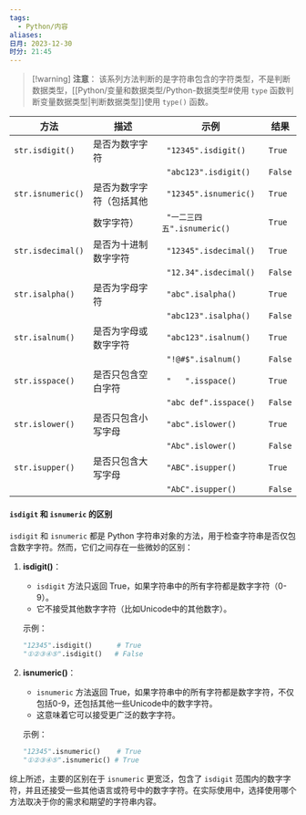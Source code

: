 ```yaml
---
tags:
  - Python/内容
aliases: 
日月: 2023-12-30
时分: 21:45
---
```

>[!warning] **注意**：
>该系列方法判断的是字符串包含的字符类型，不是判断数据类型，[[Python/变量和数据类型/Python-数据类型#使用 `type` 函数判断变量数据类型|判断数据类型]]使用 `type()` 函数。

| 方法              | 描述                     | 示例                    | 结果                      |
|-------------------|--------------------------|-------------------------|---------------------------|
| `str.isdigit()`   | 是否为数字字符           | ` "12345".isdigit()`    | `True`                    |
|                   |                          | ` "abc123".isdigit()`   | `False`                   |
| `str.isnumeric()` | 是否为数字字符（包括其他  | ` "12345".isnumeric()`  | `True`                    |
|                   | 数字字符）               | ` "一二三四五".isnumeric()` | `True`                |
| `str.isdecimal()` | 是否为十进制数字字符     | ` "12345".isdecimal()`  | `True`                    |
|                   |                          | ` "12.34".isdecimal()`  | `False`                   |
| `str.isalpha()`   | 是否为字母字符           | ` "abc".isalpha()`      | `True`                    |
|                   |                          | ` "abc123".isalpha()`   | `False`                   |
| `str.isalnum()`   | 是否为字母或数字字符     | ` "abc123".isalnum()`   | `True`                    |
|                   |                          | ` "!@#$".isalnum()`     | `False`                   |
| `str.isspace()`   | 是否只包含空白字符       | ` "   ".isspace()`      | `True`                    |
|                   |                          | ` "abc def".isspace()`  | `False`                   |
| `str.islower()`   | 是否只包含小写字母       | ` "abc".islower()`      | `True`                    |
|                   |                          | ` "Abc".islower()`      | `False`                   |
| `str.isupper()`   | 是否只包含大写字母       | ` "ABC".isupper()`      | `True`                    |
|                   |                          | ` "AbC".isupper()`      | `False`                   |

#### `isdigit` 和 `isnumeric` 的区别

`isdigit` 和 `isnumeric` 都是 Python 字符串对象的方法，用于检查字符串是否仅包含数字字符。然而，它们之间存在一些微妙的区别：

1. **isdigit()**：
   - `isdigit` 方法只返回 True，如果字符串中的所有字符都是数字字符（0-9）。
   - 它不接受其他数字字符（比如Unicode中的其他数字）。

   示例：
   ```python
   "12345".isdigit()      # True
   "①②③④⑤".isdigit()   # False
   ```

2. **isnumeric()**：
   - `isnumeric` 方法返回 True，如果字符串中的所有字符都是数字字符，不仅包括0-9，还包括其他一些Unicode中的数字字符。
   - 这意味着它可以接受更广泛的数字字符。

   示例：
   ```python
   "12345".isnumeric()    # True
   "①②③④⑤".isnumeric() # True
   ```

综上所述，主要的区别在于 `isnumeric` 更宽泛，包含了 `isdigit` 范围内的数字字符，并且还接受一些其他语言或符号中的数字字符。在实际使用中，选择使用哪个方法取决于你的需求和期望的字符串内容。